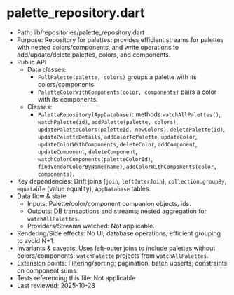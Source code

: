 # palette_repository.dart

- Path: lib/repositories/palette_repository.dart
- Purpose: Repository for palettes; provides efficient streams for palettes with nested colors/components, and write operations to add/update/delete palettes, colors, and components.
- Public API
  - Data classes:
    - `FullPalette(palette, colors)` groups a palette with its colors/components.
    - `PaletteColorWithComponents(color, components)` pairs a color with its components.
  - Classes:
    - `PaletteRepository(AppDatabase)`: methods `watchAllPalettes()`, `watchPalette(id)`, `addPalette(palette, colors)`, `updatePaletteColors(paletteId, newColors)`, `deletePalette(id)`, `updatePaletteDetails`, `addColorToPalette`, `updateColor`, `updateColorWithComponents`, `deleteColor`, `addComponent`, `updateComponent`, `deleteComponent`, `watchColorComponents(paletteColorId)`, `findVendorColorByName(name)`, `addColorWithComponents(color, components)`.
- Key dependencies: Drift joins (`join`, `leftOuterJoin`), `collection.groupBy`, `equatable` (value equality), `AppDatabase` tables.
- Data flow & state
  - Inputs: Palette/color/component companion objects, ids.
  - Outputs: DB transactions and streams; nested aggregation for `watchAllPalettes`.
  - Providers/Streams watched: Not applicable.
- Rendering/Side effects: No UI; database operations; efficient grouping to avoid N+1.
- Invariants & caveats: Uses left-outer joins to include palettes without colors/components; `watchPalette` projects from `watchAllPalettes`.
- Extension points: Filtering/sorting; pagination; batch upserts; constraints on component sums.
- Tests referencing this file: Not applicable
- Last reviewed: 2025-10-28
